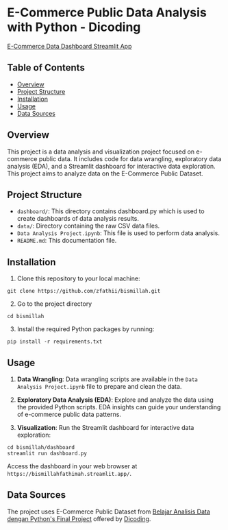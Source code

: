 # E-Commerce Public Data Analysis with Python - Dicoding

[E-Commerce Data Dashboard Streamlit App](https://bismillahfathimah.streamlit.app/)

## Table of Contents
- [Overview](#overview)
- [Project Structure](#project-structure)
- [Installation](#installation)
- [Usage](#usage)
- [Data Sources](#data-sources)

## Overview
This project is a data analysis and visualization project focused on e-commerce public data. It includes code for data wrangling, exploratory data analysis (EDA), and a Streamlit dashboard for interactive data exploration. This project aims to analyze data on the E-Commerce Public Dataset.

## Project Structure
- `dashboard/`: This directory contains dashboard.py which is used to create dashboards of data analysis results.
- `data/`: Directory containing the raw CSV data files.
- `Data Analysis Project.ipynb`: This file is used to perform data analysis.
- `README.md`: This documentation file.

## Installation
1. Clone this repository to your local machine:
```
git clone https://github.com/zfathii/bismillah.git
```
2. Go to the project directory
```
cd bismillah
```
3. Install the required Python packages by running:
```
pip install -r requirements.txt
```

## Usage
1. **Data Wrangling**: Data wrangling scripts are available in the `Data Analysis Project.ipynb` file to prepare and clean the data.

2. **Exploratory Data Analysis (EDA)**: Explore and analyze the data using the provided Python scripts. EDA insights can guide your understanding of e-commerce public data patterns.

3. **Visualization**: Run the Streamlit dashboard for interactive data exploration:

```
cd bismillah/dashboard
streamlit run dashboard.py
```
Access the dashboard in your web browser at `https://bismillahfathimah.streamlit.app/`.

## Data Sources
The project uses E-Commerce Public Dataset from [Belajar Analisis Data dengan Python's Final Project](https://drive.google.com/file/d/1MsAjPM7oKtVfJL_wRp1qmCajtSG1mdcK/view) offered by [Dicoding](https://www.dicoding.com/).
